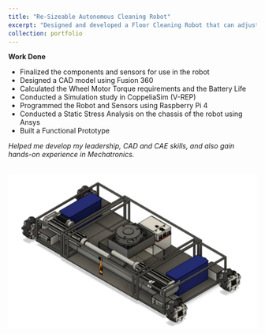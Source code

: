 ```yaml
---
title: "Re-Sizeable Autonomous Cleaning Robot"
excerpt: "Designed and developed a Floor Cleaning Robot that can adjust its size depending on need. <br/><img src='/images/CleaningRobot.png'>"
collection: portfolio
---
```


**Work Done**
* Finalized the components and sensors for use in the robot
* Designed a CAD model using Fusion 360
* Calculated the Wheel Motor Torque requirements and the Battery Life
* Conducted a Simulation study in CoppeliaSim (V-REP)
* Programmed the Robot and Sensors using Raspberry Pi 4
* Conducted a Static Stress Analysis on the chassis of the robot using Ansys
* Built a Functional Prototype

_Helped me develop my leadership, CAD and CAE skills, and also gain hands-on experience in Mechatronics._

<br/><img src='/images/CleaningRobot.png'>